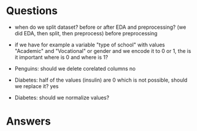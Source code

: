 # Questions
- when do we split dataset? before or after EDA and preprocessing? (we did EDA, then split, then preprocess)
before preprocessing
- if we have for example a variable "type of school" with values "Academic" and "Vocational" or gender and we encode it to 0 or 1, the is it important where is 0 and where is 1?

- Penguins: should we delete corelated columns
no
- Diabetes: half of the values (insulin) are 0 which is not possible, should we replace it?
yes 
- Diabetes: should we normalize values?

# Answers
